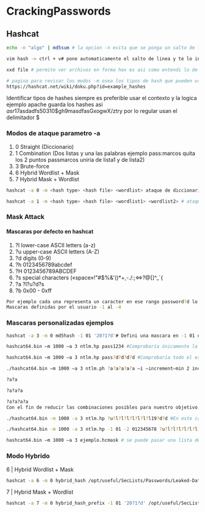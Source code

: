 # CrackingPasswords


<h2> Hashcat </h2>

```bash 
echo -n "algo" | md5sum # la opcion -n evita que se ponga un salto de linea automaticamente lo cual genera diferente hash CUIDADO 
```

```bash
vim hash -> ctrl + v# pone automaticamente el salto de linea y te lo indica con el simbolo $ nano igual mete ese salto usar sublime
```

```bash 
xxd file # permite ver archivos en forma hex es asi como entendi lo de el salto de linea 0a
```

```bash 
# pagina para revisar los modos -m osea los tipos de hash que pueden usarse en hashcat al dia de hoy este es el link
https://hashcat.net/wiki/doku.php?id=example_hashes
```

Identificar tipos de hashes siempre es preferible usar el contexto y la logica ejemplo apache guarda los hashes asi $asr1$7asdadfs50310$gh9masdfasGxogwX/ztry
por lo regular usan el delimitador $

<h3> Modos de ataque parametro -a </h3>

<ol>
<li> 0	Straight (Diccionario) </li>
<li> 1	Combination (Dos listas y una las palabras ejemplo pass:marcos quita los 2 puntos passmarcos uniria de lista1 y de lista2) </li>
<li> 3	Brute-force </li>
<li> 6	Hybrid Wordlist + Mask </li>
<li> 7	Hybrid Mask + Wordlist </li>
</ol>

```bash
hashcat -a 0 -m <hash type> <hash file> <wordlist> ataque de diccionario basico -a ataque 0 de diccionario -m modo de hash o tipo de hash ej. md5 = 0
```

```bash
hashcat -a 1 -m <hash type> <hash file> <wordlist1> <wordlist2> # ataque de convinacion passmarcos ;)
```
<h3> Mask Attack  </h3>


<h4> Mascaras por defecto en hashcat </h4>
<ol>
<li> ?l	 lower-case ASCII letters (a-z) </li>
<li> ?u	 upper-case ASCII letters (A-Z) </li>
<li> ?d	 digits (0-9) </li>
<li> ?h	 0123456789abcdef </li>
<li> ?H	 0123456789ABCDEF </li>
<li> ?s	 special characters («space»!"#$%&'()*+,-./:;<=>?@[]^_`{ </li>
<li> ?a	 ?l?u?d?s </li>
<li> ?b	 0x00 - 0xff </li>
</ol>

```bash 
Por ejemplo cada una representa un caracter en ese rango password?d lo cual hace match con password1 password2 passwordn
Mascaras definidas por el usuario -1 al -4 
```

<h3>Mascaras personalizadas ejemplos</h3>

```bash
hashcat -a 3 -m 0 md5hash -1 01 '20?1?d'# Defini una mascara en -1 01 que solo puede tomar esos dos valores 0 y 1 no mas y el otro ?d cualquier nuemero 
```

```bash
hashcat64.bin –m 1000 –a 3 ntlm.hp pass1234 #Comprobaría únicamente la contraseña (pass1234), mientras que el comando:
```
```bash
hashcat64.bin –m 1000 –a 3 ntlm.hp pass?d?d?d?d #Comprobaría todo el espectro de contraseñas que empezaran por “pass” y cuyos cuatro siguientes caracteres fueran dígitos decimales (pass0000-pass9999)
```
```bash
./hashcat64.bin –m 1000 –a 3 ntlm.ph ?a?a?a?a?a –i –increment—min 2 increment—max 4 #Se probarán secuencialmente las máscaras:

?a?a

?a?a?a

?a?a?a?a
Con el fin de reducir las combinaciones posibles para nuestro objetivo, podríamos utilizar la máscara ¿u?l?l?l?l?l?l?l?ld?d?d?d que comprendería todo el espectro de contraseñas desde Aaaaaaaa0000 hasta Zzzzzzzz9999.
```
```bash
./hashcat64.bin -m 1000 -a 3 ntlm.hp ?u?l?l?l?l?l?l?l19?d?d #En este caso, necesitaremos crear 2 máscaras, una para aquellas contraseñas que contengan la fecha de nacimiento desde 1900 hasta 1999:
```
```bash
./hashcat64.bin -m 1000 -a 3 ntlm.hp -1 01 -2 012345678 ?u?l?l?l?l?l?l?l20?1?2 # Y otra para aquellas del 2000 al 2018.
```

```bash
hashcat64.bin –m 1000 –a 3 ejemplo.hcmask # se puede pasar una lista de mascaras definidas por nosotros ya adentro se ponen asi 19,?l?l o normal password,?d o ?l?l?l?l?d
```

<h3> Modo Hybrido </h3>

 6 | Hybrid Wordlist + Mask                                                                                    
   
```bash 
hashcat -a 6 -m 0 hybrid_hash /opt/useful/SecLists/Passwords/Leaked-Databases/rockyou.txt '?d?s' # de la lista de rockyou metele un numero ?d al final y un caracter especial ?s de cada uno de los elementos de esa lista
```
 7 | Hybrid Mask + Wordlist  

```bash 
hashcat -a 7 -m 0 hybrid_hash_prefix -1 01 '20?1?d' /opt/useful/SecLists/Passwords/Leaked-Databases/rockyou.txt# pone un prefijo '20?1?d' con la mascara -1 a la lista de rockyou
```

